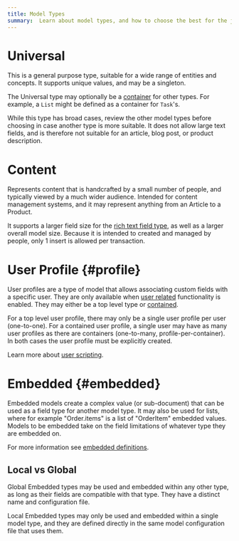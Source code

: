 ```yaml
---
title: Model Types
summary:  Learn about model types, and how to choose the best for the job.
---
```


# Universal

This is a general purpose type, suitable for a wide range of entities and concepts.
It supports unique values, and may be a singleton.

The Universal type may optionally be a [container](/🗄/Article/models/containers.md) for other types.
For example, a `List` might be defined as a container for `Task`'s.

While this type has broad cases, review the other model types before choosing
in case another type is more suitable. It does not allow large text fields,
and is therefore not suitable for an article, blog post, or product description.

# Content

Represents content that is handcrafted by a small number of people,
and typically viewed by a much wider audience.
Intended for content management systems, and it may represent
anything from an Article to a Product.

It supports a larger field size for the [rich text field type](/🗄/Article/models/fields.md#rich),
as well as a larger overall model size.
Because it is intended to created and managed by people,
only 1 insert is allowed per transaction.
 
# User Profile {#profile}

User profiles are a type of model that allows associating custom fields with a specific user. 
They are only available when [user related](/🗄/Article/settings/users.md) functionality is enabled.
They may either be a top level type or [contained](/🗄/Article/models/containers.md).

For a top level user profile, there may only be a single user profile per user (one-to-one). 
For a contained user profile, a single user may have as many user profiles as there are containers (one-to-many, profile-per-container).
In both cases the user profile must be explicitly created.

Learn more about [user scripting](/🗄/Article/scripting/users.md).

# Embedded {#embedded}

Embedded models create a complex value (or sub-document) that can be used as a field type for another model type.
It may also be used for lists, where for example "Order.items" is a list of "OrderItem" embedded values.
Models to be embedded take on the field limitations of whatever type they are embedded on.

For more information see [embedded definitions](/🗄/Article/models/definition.md#embedded).

## Local vs Global 

Global Embedded types may be used and embedded within any other type,
as long as their fields are compatible with that type.
They have a distinct name and configuration file.

Local Embedded types may only be used and embedded within a single model type,
and they are defined directly in the same model configuration file that uses them.
